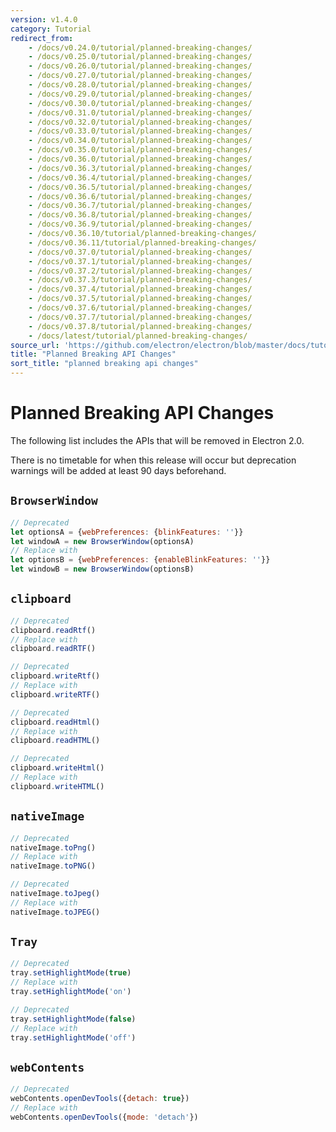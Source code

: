 ```yaml
---
version: v1.4.0
category: Tutorial
redirect_from:
    - /docs/v0.24.0/tutorial/planned-breaking-changes/
    - /docs/v0.25.0/tutorial/planned-breaking-changes/
    - /docs/v0.26.0/tutorial/planned-breaking-changes/
    - /docs/v0.27.0/tutorial/planned-breaking-changes/
    - /docs/v0.28.0/tutorial/planned-breaking-changes/
    - /docs/v0.29.0/tutorial/planned-breaking-changes/
    - /docs/v0.30.0/tutorial/planned-breaking-changes/
    - /docs/v0.31.0/tutorial/planned-breaking-changes/
    - /docs/v0.32.0/tutorial/planned-breaking-changes/
    - /docs/v0.33.0/tutorial/planned-breaking-changes/
    - /docs/v0.34.0/tutorial/planned-breaking-changes/
    - /docs/v0.35.0/tutorial/planned-breaking-changes/
    - /docs/v0.36.0/tutorial/planned-breaking-changes/
    - /docs/v0.36.3/tutorial/planned-breaking-changes/
    - /docs/v0.36.4/tutorial/planned-breaking-changes/
    - /docs/v0.36.5/tutorial/planned-breaking-changes/
    - /docs/v0.36.6/tutorial/planned-breaking-changes/
    - /docs/v0.36.7/tutorial/planned-breaking-changes/
    - /docs/v0.36.8/tutorial/planned-breaking-changes/
    - /docs/v0.36.9/tutorial/planned-breaking-changes/
    - /docs/v0.36.10/tutorial/planned-breaking-changes/
    - /docs/v0.36.11/tutorial/planned-breaking-changes/
    - /docs/v0.37.0/tutorial/planned-breaking-changes/
    - /docs/v0.37.1/tutorial/planned-breaking-changes/
    - /docs/v0.37.2/tutorial/planned-breaking-changes/
    - /docs/v0.37.3/tutorial/planned-breaking-changes/
    - /docs/v0.37.4/tutorial/planned-breaking-changes/
    - /docs/v0.37.5/tutorial/planned-breaking-changes/
    - /docs/v0.37.6/tutorial/planned-breaking-changes/
    - /docs/v0.37.7/tutorial/planned-breaking-changes/
    - /docs/v0.37.8/tutorial/planned-breaking-changes/
    - /docs/latest/tutorial/planned-breaking-changes/
source_url: 'https://github.com/electron/electron/blob/master/docs/tutorial/planned-breaking-changes.md'
title: "Planned Breaking API Changes"
sort_title: "planned breaking api changes"
---
```


# Planned Breaking API Changes

The following list includes the APIs that will be removed in Electron 2.0.

There is no timetable for when this release will occur but deprecation
warnings will be added at least 90 days beforehand.

## `BrowserWindow`

```js
// Deprecated
let optionsA = {webPreferences: {blinkFeatures: ''}}
let windowA = new BrowserWindow(optionsA)
// Replace with
let optionsB = {webPreferences: {enableBlinkFeatures: ''}}
let windowB = new BrowserWindow(optionsB)
```

## `clipboard`

```js
// Deprecated
clipboard.readRtf()
// Replace with
clipboard.readRTF()

// Deprecated
clipboard.writeRtf()
// Replace with
clipboard.writeRTF()

// Deprecated
clipboard.readHtml()
// Replace with
clipboard.readHTML()

// Deprecated
clipboard.writeHtml()
// Replace with
clipboard.writeHTML()
```

## `nativeImage`

```js
// Deprecated
nativeImage.toPng()
// Replace with
nativeImage.toPNG()

// Deprecated
nativeImage.toJpeg()
// Replace with
nativeImage.toJPEG()
```

## `Tray`

```js
// Deprecated
tray.setHighlightMode(true)
// Replace with
tray.setHighlightMode('on')

// Deprecated
tray.setHighlightMode(false)
// Replace with
tray.setHighlightMode('off')
```

## `webContents`

```js
// Deprecated
webContents.openDevTools({detach: true})
// Replace with
webContents.openDevTools({mode: 'detach'})
```

